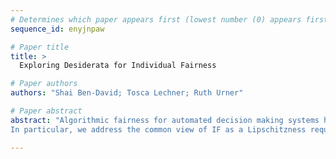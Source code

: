```yaml
--- 
# Determines which paper appears first (lowest number (0) appears first)
sequence_id: enyjnpaw

# Paper title 
title: >
  Exploring Desiderata for Individual Fairness

# Paper authors 
authors: "Shai Ben-David; Tosca Lechner; Ruth Urner"

# Paper abstract 
abstract: "Algorithmic fairness for automated decision making systems has received much attention in recent years, with studies falling broadly into one of two camps: notions of (statistical) group fairness (GF), and notions of individual fairness (IF) - fairness as a right to be guaranteed to individuals. In this work, we review the latter notion for classification tasks and propose a formal framework for distinguishing individual from group fairness notions. We take an \"axiomatic\" approach, and identify a list of desirable properties for such a notion. We analyze relationships between these requirements, showing that some of them are mutually exclusive. We discuss some of the existing approaches to individual fairness from the perspective of our framework.
In particular, we address the common view of IF as a Lipschitzness requirement (\"similar individuals should be treated similarly\") and discuss some of its concerning drawbacks."

--- 
```

